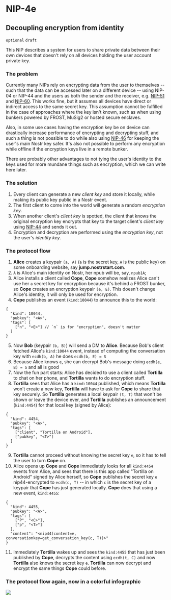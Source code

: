 NIP-4e
======

Decoupling encryption from identity
-----------------------------------

`optional` `draft`

This NIP describes a system for users to share private data between their own devices that doesn't rely on all devices holding the user account private key.

### The problem

Currently many NIPs rely on encrypting data from the user to themselves -- such that the data can be accessed later on a different device -- using NIP-04 or NIP-44 and the users as both the sender and the receiver, e.g. [NIP-51](51.md) and [NIP-60](60.md). This works fine, but it assumes all devices have direct or indirect access to the same secret key. This assumption cannot be fulfilled in the case of approaches where the key isn't known, such as when using bunkers powered by FROST, MuSig2 or hosted secure enclaves.

Also, in some use cases having the encryption key be on device can drastically increase performance of encrypting and decrypting stuff, and such a thing is not possible to do while also using [NIP-46](46.md) for keeping the user's main Nostr key safer. It's also not possible to perform any encryption while offline if the encryption keys live in a remote bunker.

There are probably other advantages to not tying the user's identity to the keys used for more mundane things such as encryption, which we can write here later.

### The solution

1. Every client can generate a new _client key_ and store it locally, while making its public key public in a Nostr event.
2. The first client to come into the world will generate a random _encryption key_.
3. When another client's _client key_ is spotted, the client that knows the original encryption key encrypts that key to the target client's _client key_ using [NIP-44](44.md) and sends it out.
4. Encryption and decryption are performed using the _encryption key_, not the user's _identity key_.

### The protocol flow

1. **Alice** creates a keypair `(a, A)` (`a` is the secret key, `A` is the public key) on some onboarding website, say **jump.nostrstart.com**.
2. `A` is Alice's main identity on Nostr, her npub will be, say, `npub1A`;
3. Alice installs a client called **Cope**, **Cope** somehow realizes Alice can't use her `a` secret key for encryption because it's behind a FROST bunker, so **Cope** creates an encryption keypair `(e, E)`. This doesn't change Alice's identity, it will only be used for encryption.
4. **Cope** publishes an event (`kind:10044`) to announce this to the world:

```jsonc
{
  "kind": 10044,
  "pubkey": "<A>",
  "tags": [
    ["n", "<E>"] // `n` is for "encryption", doesn't matter
  ]
}
```

5. Now **Bob** (keypair `(b, B)`) will send a DM to **Alice**. Because Bob's client fetched Alice's `kind:10044` event, instead of computing the conversation key with `ecdh(b, A)` he does `ecdh(b, E) = S`
6. Because Alice knows `e`, she can decrypt Bob's message doing `ecdh(e, B) = S` and all is good
7. Now the fun part starts: Alice has decided to use a client called **Tortilla** to chat on her phone, and **Tortilla** wants to do encryption stuff.
8. **Tortilla** sees that Alice has a `kind:10044` published, which means **Tortilla** won't create a new key, **Tortilla** will have to ask for **Cope** to share that key securely. So **Tortilla** generates a local keypair `(t, T)` that won't be shown or leave the device ever, and **Tortilla** publishes an announcement (`kind:4454`) for that local key (signed by Alice):

```jsonc
{
  "kind": 4454,
  "pubkey": "<A>",
  "tags": [
    ["client", "Tortilla on Android"],
    ["pubkey", "<T>"]
  ]
}
```

9. **Tortilla** cannot proceed without knowing the secret key `e`, so it has to tell the user to turn **Cope** on.
10. Alice opens up **Cope** and **Cope** immediately looks for all `kind:4454` events from Alice, and sees that there is this app called "Tortilla on Android" signed by Alice herself, so **Cope** publishes the secret key `e`  nip44-encrypted to `ecdh(c, T)` -- in which `c` is the secret key of a keypair that **Cope** has just generated locally. **Cope** does that using a new event, `kind:4455`:

```jsonc
{
  "kind": 4455,
  "pubkey": "<A>",
  "tags": [
    ["P", "<C>"],
    ["p", "<T>"]
  ],
  "content": "<nip44(content=e, conversationkey=get_conversation_key(c, T))>"
}
```

11. Immediately **Tortilla** wakes up and sees the `kind:4455` that has just been published by **Cope**, decrypts the content using `ecdh(t, C)` and now **Tortilla** also knows the secret key `e`. **Tortilla** can now decrypt and encrypt the same things **Cope** could before.

### The protocol flow again, now in a colorful infographic

![](https://cdn.azzamo.net/89c543d261ad0d665c1dea78f91e527c2e39e7fe503b440265a3c47e63c9139f.png)
